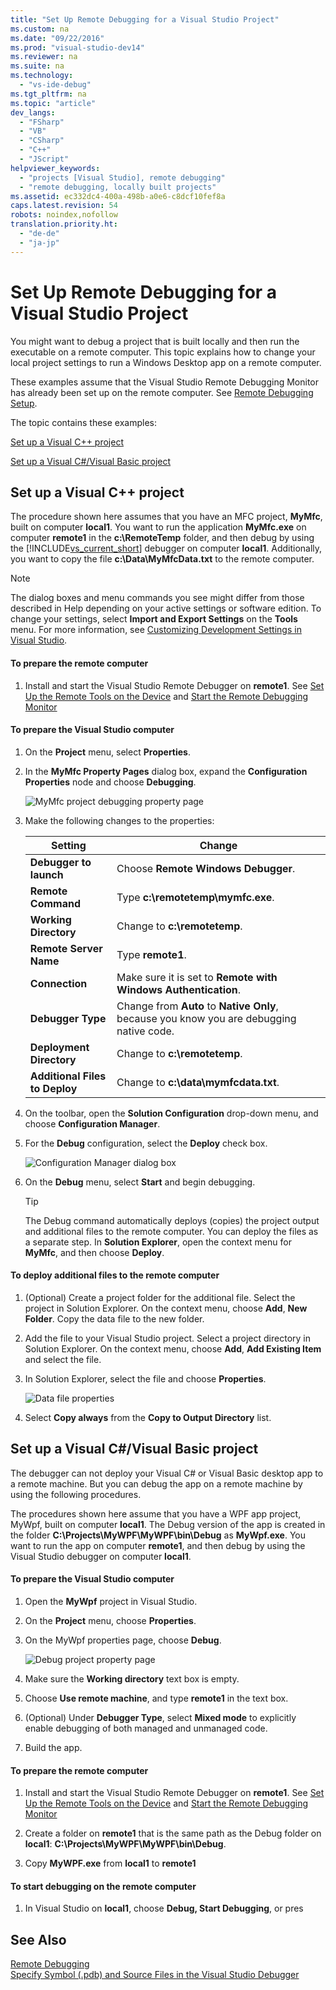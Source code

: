 ```yaml
---
title: "Set Up Remote Debugging for a Visual Studio Project"
ms.custom: na
ms.date: "09/22/2016"
ms.prod: "visual-studio-dev14"
ms.reviewer: na
ms.suite: na
ms.technology: 
  - "vs-ide-debug"
ms.tgt_pltfrm: na
ms.topic: "article"
dev_langs: 
  - "FSharp"
  - "VB"
  - "CSharp"
  - "C++"
  - "JScript"
helpviewer_keywords: 
  - "projects [Visual Studio], remote debugging"
  - "remote debugging, locally built projects"
ms.assetid: ec332dc4-400a-498b-a0e6-c8dcf10fef8a
caps.latest.revision: 54
robots: noindex,nofollow
translation.priority.ht: 
  - "de-de"
  - "ja-jp"
---
```

# Set Up Remote Debugging for a Visual Studio Project
You might want to debug a project that is built locally and then run the executable on a remote computer. This topic explains how to change your local project settings to run a Windows Desktop app on a remote computer.  
  
 These examples assume that the Visual Studio Remote Debugging Monitor has already been set up on the remote computer. See [Remote Debugging Setup](../vs140/remote-debugging.md).  
  
 The topic contains these examples:  
  
 [Set up a Visual C++ project](#BKMK_Set_up_a_Visual_C___project)  
  
 [Set up a Visual C#/Visual Basic project](#BKMK_Set_up_a_Visual_C__Visual_Basic_project)  
  
##  <a name="BKMK_Set_up_a_Visual_C___project"></a> Set up a Visual C++ project  
 The procedure shown here assumes that you have an MFC project, **MyMfc**, built on computer **local1**. You want to run the application **MyMfc.exe** on computer **remote1** in the **c:\RemoteTemp** folder, and then debug by using the [!INCLUDE[vs_current_short](../vs140/includes/vs_current_short_md.md)] debugger on computer **local1**. Additionally, you want to copy the file **c:\Data\MyMfcData.txt** to the remote computer.  
  
> [!NOTE]
>  The dialog boxes and menu commands you see might differ from those described in Help depending on your active settings or software edition. To change your settings, select **Import and Export Settings** on the **Tools** menu. For more information, see [Customizing Development Settings in Visual Studio](assetId:///22c4debb-4e31-47a8-8f19-16f328d7dcd3).  
  
#### To prepare the remote computer  
  
1.  Install and start the Visual Studio Remote Debugger on **remote1**. See [Set Up the Remote Tools on the Device](../vs140/set-up-the-remote-tools-on-the-device.md) and [Start  the Remote Debugging Monitor](../vs140/start--the-remote-debugging-monitor.md)  
  
#### To prepare the Visual Studio computer  
  
1.  On the **Project** menu, select **Properties**.  
  
2.  In the **MyMfc Property Pages** dialog box, expand the **Configuration Properties** node and choose **Debugging**.  
  
     ![MyMfc project debugging property page](../vs140/media/dbg_remotesetupcppwalkthrough_projectproperties.png "DBG_RemoteSetupCPPWalkthrough_ProjectProperties")  
  
3.  Make the following changes to the properties:  
  
    |Setting|Change|  
    |-------------|------------|  
    |**Debugger to launch**|Choose **Remote Windows Debugger**.|  
    |**Remote Command**|Type **c:\remotetemp\mymfc.exe**.|  
    |**Working Directory**|Change to **c:\remotetemp**.|  
    |**Remote Server Name**|Type **remote1**.|  
    |**Connection**|Make sure it is set to **Remote with Windows Authentication**.|  
    |**Debugger Type**|Change from **Auto** to **Native Only**, because you know you are debugging native code.|  
    |**Deployment Directory**|Change to **c:\remotetemp**.|  
    |**Additional Files to Deploy**|Change to **c:\data\mymfcdata.txt**.|  
  
4.  On the toolbar, open the **Solution Configuration** drop-down menu, and choose **Configuration Manager**.  
  
5.  For the **Debug** configuration, select the **Deploy** check box.  
  
     ![Configuration Manager dialog box](../vs140/media/dbg_remotesetupcppwalkthrough_configurationmanager.png "DBG_RemoteSetupCppWalkthrough_ConfigurationManager")  
  
6.  On the **Debug** menu, select **Start** and begin debugging.  
  
    > [!TIP]
    >  The Debug command automatically deploys (copies) the project output and additional files to the remote computer. You can deploy the files as a separate step. In **Solution Explorer**, open the context menu for **MyMfc**, and then choose **Deploy**.  
  
#### To deploy additional files to the remote computer  
  
1.  (Optional) Create a project folder for the additional file. Select the project in Solution Explorer. On the context menu, choose **Add**, **New Folder**. Copy the data file to the new folder.  
  
2.  Add the file to your Visual Studio project. Select a project directory in Solution Explorer. On the context menu, choose **Add**, **Add Existing Item** and select the file.  
  
3.  In Solution Explorer, select the file and choose **Properties**.  
  
     ![Data file properties](../vs140/media/dbg_remotesetupnetwalkthrough_datafileproperties.png "DBG_RemoteSetupNetWalkthrough_DataFileProperties")  
  
4.  Select **Copy always** from the **Copy to Output Directory** list.  
  
##  <a name="BKMK_Set_up_a_Visual_C__Visual_Basic_project"></a> Set up a Visual C#/Visual Basic project  
 The debugger can not deploy your Visual C# or Visual Basic desktop app to a remote machine. But you can debug the app on a remote machine by using the following procedures.  
  
 The procedures shown here assume that you have a WPF app project, MyWpf, built on computer **local1**. The Debug version of the app is created in the folder **C:\Projects\MyWPF\MyWPF\bin\Debug** as **MyWpf.exe**. You want to run the app on computer **remote1**, and then debug by using the Visual Studio debugger on computer **local1**.  
  
#### To prepare the Visual Studio computer  
  
1.  Open the **MyWpf** project in Visual Studio.  
  
2.  On the **Project** menu, choose **Properties**.  
  
3.  On the MyWpf properties page, choose **Debug**.  
  
     ![Debug project property page](../vs140/media/dbg_remotesetupnetwalkthrough_projectproperties.png "DBG_RemoteSetupNetWalkthrough_ProjectProperties")  
  
4.  Make sure the **Working directory** text box is empty.  
  
5.  Choose **Use remote machine**, and type **remote1** in the text box.  
  
6.  (Optional) Under **Debugger Type**, select **Mixed mode** to explicitly enable debugging of both managed and unmanaged code.  
  
7.  Build the app.  
  
#### To prepare the remote computer  
  
1.  Install and start the Visual Studio Remote Debugger on **remote1**. See [Set Up the Remote Tools on the Device](../vs140/set-up-the-remote-tools-on-the-device.md) and [Start  the Remote Debugging Monitor](../vs140/start--the-remote-debugging-monitor.md)  
  
2.  Create a folder on **remote1** that is the same path as the Debug folder on **local1**: **C:\Projects\MyWPF\MyWPF\bin\Debug**.  
  
3.  Copy **MyWPF.exe** from **local1** to **remote1**  
  
#### To start debugging on the remote computer  
  
1.  In Visual Studio on **local1**, choose **Debug, Start Debugging**, or pres  
  
## See Also  
 [Remote Debugging](../vs140/remote-debugging.md)   
 [Specify Symbol (.pdb) and Source Files in the Visual Studio Debugger](../vs140/specify-symbol--.pdb--and-source-files-in-the-visual-studio-debugger.md)
